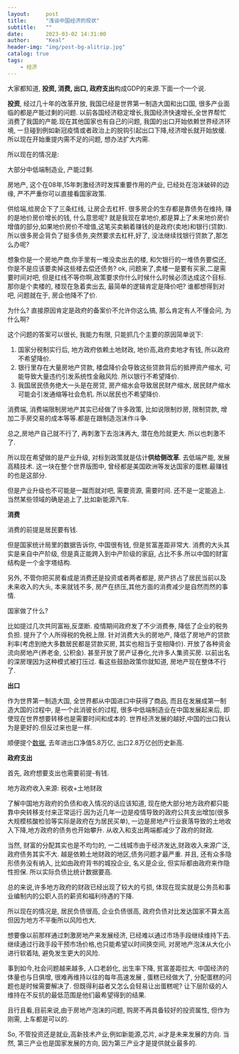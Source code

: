 ```yaml
---
layout:     post
title:      "浅谈中国经济的现状"
subtitle:   ""
date:       2023-03-02 14:31:00
author:     "Keal"
header-img: "img/post-bg-alitrip.jpg"
catalog: true
tags:
    - 经济
---
```


大家都知道, **投资, 消费, 出口, 政府支出**构成GDP的来源.下面一个一个说.

**投资**, 经过几十年的改革开放, 我国已经是世界第一制造大国和出口国, 很多产业面临的都是产能过剩的问题. 以前各国经济稳定增长,我国经济快速增长,全世界帮忙消费了我国的产能.现在其他国家也有自己的问题, 我国的出口开始依赖世界经济环境, 一旦碰到例如新冠疫情或者政治上的脱钩引起出口下降,经济增长就开始放缓. 所以现在开始重提内需不足的问题, 想办法扩大内需.

所以现在的情况是:

大部分中低端制造业, 产能过剩.  

房地产, 这个在08年,15年刺激经济时发挥重要作用的产业, 已经处在泡沫破碎的边缘, 严不严重你可以直接看国家政策.

供给端,给房企下了三条红线, 让房企去杠杆. 很多房企的生存都是靠债务在维持, 赚的是地价房价增长的钱, 什么意思呢? 就是我现在拿地价,都是算上了未来地价房价增值的部分,如果地价房价不增值,这笔买卖躺着赚钱的是政府(卖地)和银行(贷款). 所以很多房企背负了挺多债务,突然要求去杠杆,好了, 没法继续找银行贷款了,那怎么办呢?

想象你是一个房地产商,你手里有一堆没卖出去的楼, 和欠银行的一堆债务要偿还, 你是不是应该要卖掉这些楼去偿还债务? ok, 问题来了,卖楼一是要有买家,二是需要时间对吧, 但是红线不等你啊,政策要求你什么时候什么时候必须达成这个目标. 那你是个卖楼的, 楼现在急着卖出去, 最简单的逻辑肯定是降价吧? 谁都想得到对吧, 问题就在于, 房企他降不了价.

为什么? 直接原因肯定是政府的备案价不允许你这么搞, 那么肯定有人不懂会问, 为什么啊?

这个问题的答案可以很长, 我能力有限, 只能抓几个主要的原因简单说下:

1. 国家分税制实行后, 地方政府依赖土地财政, 地价高,政府卖地才有钱, 所以政府不希望降价.
2. 银行里存在大量房地产贷款, 楼盘降价会导致这些贷款背后的抵押资产缩水, 可能导致大量违约引发系统性金融风险. 所以银行不希望降价.
3. 我国居民债务绝大一头是在房贷, 房产缩水会导致居民财产缩水, 居民财产缩水可能会引发通缩等社会危机. 所以居民也不希望降价.

消费端, 消费端限制房地产其实已经做了许多政策, 比如说限制炒房, 限制贷款, 增加二手房交易的成本等等.都是在跟制造泡沫作斗争.

总之,房地产自己就不行了, 再刺激下去泡沫再大, 潜在危险就更大. 所以也刺激不了.

所以现在希望做的是产业升级, 对标到政策就是估计**供给侧改革**. 去低端产能, 发展高精技术. 这一块在整个世界版图中, 曾经都是美国欧洲等发达国家的蛋糕.最赚钱的也是这部分.

但是产业升级也不可能是一蹴而就对吧, 需要资源, 需要时间. 还不是一定能追上. 当然某些领域的确是追上了,比如新能源汽车. 

**消费**

消费的前提是居民要有钱.

但是国家统计局里的数据告诉你, 中国很有钱, 但是贫富差距非常大. 消费的大头其实是来自中产阶级, 但是真正能跨入到中产阶级的家庭, 占比不多.所以中国的财富结构是一个金字塔结构.

另外, 不管你把买房看成是消费还是投资或者两者都是, 房产挤占了居民当前以及未来收入的大头, 本来就钱不多, 房产在挤压,其他方面的消费减少是自然而然的事情.

国家做了什么?

比如提过几次共同富裕,反垄断. 疫情期间政府发了不少消费券, 降低了企业的税务负担. 提升了个人所得税的免税上限. 针对消费大头的房地产, 降低了房地产的贷款利率(考虑到绝大多数居民都是贷款买房, 其实也相当于变相降价). 开放了各种资金流向房地产(养老金, 公积金). 甚至开放了房产证券化,允许多人集资买房. 以前出名的深房理因为这种模式被打压过. 看这些鼓励政策你就知道, 房地产现在整体不行了. 

**出口**

作为世界第一制造大国, 全世界都从中国进口中获得了商品, 而且在发展成第一制造大国的过程中, 是一个此消彼长的过程, 很多中低端制造业在中国发展起来后, 即使现在世界想要转移也是需要时间和成本的. 世界经济发展的越好,中国的出口我认为是更好的.但反过来也是一样.

顺便提个[数据](http://data.mofcom.gov.cn/fwmy/overtheyears.shtml), 去年进出口净值5.8万亿, 出口2.8万亿创历史新高. 

**政府支出**

首先, 政府想要支出也需要前提-有钱. 

地方政府收入来源: 税收+土地财政

了解中国地方政府的负债和收入情况的话应该知道, 现在绝大部分地方政府都只能靠中央转移支付来正常运行.因为近几年一边是疫情导致的政府公共支出增加(很多大规模核酸检验等实际是政府在为居民买单), 一边是房地产行业衰落导致的土地收入下降,地方政府的债务也开始攀升. 从收入和支出两端都减少了政府的财政.

当然, 财富的分配其实也是不均匀的, 一二线城市由于经济发达,财政收入来源广泛,政府债务其实不大. 越是依赖土地财政的地区,债务问题才最严重. 并且, 还有众多隐形债务没有纳入, 比如由政府背书的城投企业, 名义是企业, 但实际都由政府来作隐性担保. 所以实际负债比统计数据要高.

总的来说,许多地方政府的财政已经出现了较大的亏损, 体现在现实就是公务员和事业编制内的公职人员的薪资和福利待遇的下降.



所以现在的情况是, 居民负债很高, 企业负债很高, 政府负债对比发达国家不算太高但因为地方不平衡所以风险也大.

想要像以前那样通过刺激房地产来发展经济, 已经难以通过市场手段继续维持下去. 继续通过行政手段干预市场价格,也只能希望以时间换空间, 对房地产泡沫从大化小进行软着陆, 避免发生更大的风险.

事到如今,社会问题越来越多, 人口老龄化, 出生率下降, 贫富差距拉大. 中国经济的体量也与日俱增, 很难再维持以往的每年高速发展 , 蛋糕已经做大了, 分配蛋糕的问题也是时候需要解决了. 但既得利益者又怎么会轻易让出蛋糕呢? 让下层阶级的人维持在不反抗的最低范围是他们最希望得到的结果.



且行且看,目前来说,由于房地产泡沫的问题, 购房不再具备较好的投资属性, 但作为刚需, 上车都是可以的.

So, 不管投资还是就业,高新技术产业,例如新能源,芯片, ai才是未来发展的方向. 当然, 第三产业也是国家发展的方向, 因为第三产业才是提供就业最多的.





